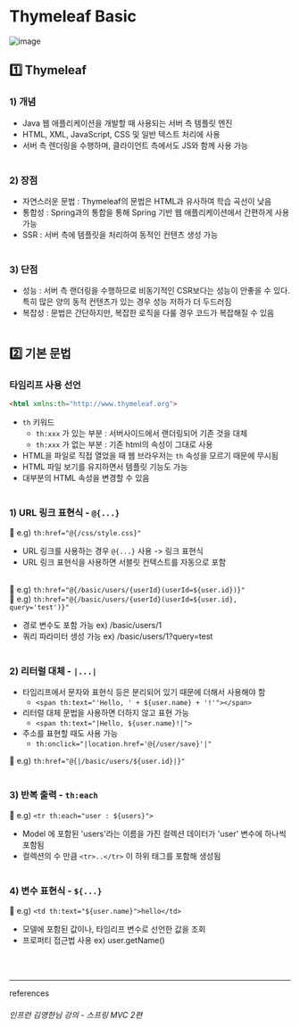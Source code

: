 # Thymeleaf Basic

![image](https://github.com/junseoparkk/til/assets/98972385/ac7607c7-9cc5-48c8-8912-985eff87eb4d)

## 1️⃣ Thymeleaf

### 1) 개념
- Java 웹 애플리케이션을 개발할 때 사용되는 서버 측 템플릿 엔진
- HTML, XML, JavaScript, CSS 및 일반 텍스트 처리에 사용
- 서버 측 렌더링을 수행하며, 클라이언트 측에서도 JS와 함께 사용 가능
<br><br>

### 2) 장점
- 자연스러운 문법 : Thymeleaf의 문법은 HTML과 유사하여 학습 곡선이 낮음
- 통합성 : Spring과의 통합을 통해 Spring 기반 웹 애플리케이션에서 간편하게 사용 가능
- SSR : 서버 측에 템플릿을 처리하여 동적인 컨텐츠 생성 가능
<br><br>

### 3) 단점
- 성능 : 서버 측 랜더링을 수행하므로 비동기적인 CSR보다는 성능이 안좋을 수 있다. 특히 많은 양의 동적 컨텐츠가 있는 경우 성능 저하가 더 두드러짐
- 복잡성 : 문법은 간단하지만, 복잡한 로직을 다룰 경우 코드가 복잡해질 수 있음
<br><br>

## 2️⃣ 기본 문법

### 타임리프 사용 선언
```html
<html xmlns:th="http://www.thymeleaf.org">
```

- `th` 키워드
  - `th:xxx` 가 있는 부분 : 서버사이드에서 랜더링되어 기존 것을 대체
  - `th:xxx` 가 없는 부분 : 기존 html의 속성이 그대로 사용
- HTML을 파일로 직접 열었을 때 웹 브라우저는 `th` 속성을 모르기 때문에 무시됨
- HTML 파일 보기를 유지하면서 템플릿 기능도 가능
- 대부분의 HTML 속성을 변경할 수 있음
<br><br>

### 1) URL 링크 표현식 - `@{...}`
🔎 e.g) `th:href="@{/css/style.css}"`
- URL 링크를 사용하는 경우 `@{...}` 사용 -> 링크 표현식
- URL 링크 표현식을 사용하면 서블릿 컨텍스트를 자동으로 포함
<br><br>

🔎 e.g) `th:href="@{/basic/users/{userId}(userId=${user.id})}"`<br>
🔎 e.g) `th:href="@{/basic/users/{userId}(userId=${user.id}, query='test')}"`
- 경로 변수도 포함 가능 ex) /basic/users/1
- 쿼리 파라미터 생성 가능 ex) /basic/users/1?query=test
<br><bR>

### 2) 리터럴 대체 - `|...|`
- 타임리프에서 문자와 표현식 등은 분리되어 있기 때문에 더해서 사용해야 함
  - `<span th:text="'Hello, ' + ${user.name} + '!'"></span>`
- 리터럴 대체 문법을 사용하면 더하지 않고 표현 가능
  - `<span th:text="|Hello, ${user.name}!|">`
- 주소를 표현할 때도 사용 가능
  - `th:onclick="|location.href='@{/user/save}'|"`

🔎 e.g) `th:href="@{|/basic/users/${user.id}|}"`
<br><br>

### 3) 반복 출력 - `th:each`
🔎 e.g) `<tr th:each="user : ${users}">`
- Model 에 포함된 'users'라는 이름을 가진 컬렉션 데이터가 'user' 변수에 하나씩 포함됨
- 컬렉션의 수 만큼 `<tr>..</tr>` 이 하위 태그를 포함해 생성됨
<br><br>

### 4) 변수 표현식 - `${...}`
🔎 e.g) `<td th:text="${user.name}">hello</td>`
- 모델에 포함된 값이나, 타임리프 변수로 선언한 값을 조회
- 프로퍼티 접근법 사용 ex) user.getName()
  
<br><br>

---
references
###### 인프런 김영한님 강의 - 스프링 MVC 2편